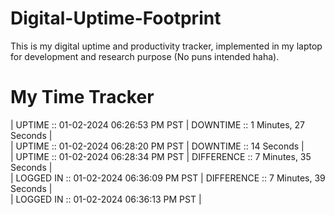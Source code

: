 # Digital-Uptime-Footprint

This is my digital uptime and productivity tracker, implemented in my laptop for development and research purpose (No puns intended haha).

# My Time Tracker

| UPTIME :: 01-02-2024 06:26:53 PM PST | DOWNTIME :: 1 Minutes, 27 Seconds | <br>
| UPTIME :: 01-02-2024 06:28:20 PM PST | DOWNTIME :: 14 Seconds | <br>
| UPTIME :: 01-02-2024 06:28:34 PM PST |
 DIFFERENCE :: 7 Minutes, 35 Seconds | <br>
| LOGGED IN :: 01-02-2024 06:36:09 PM PST | DIFFERENCE :: 7 Minutes, 39 Seconds | <br>
| LOGGED IN :: 01-02-2024 06:36:13 PM PST |